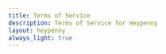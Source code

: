 ```yaml
---
title: Terms of Service
description: Terms of Service for Heypenny
layout: heypenny
always_light: true
---
```


<div
  name="termly-embed"
  data-id="669650ed-5e12-4490-ac6e-7944115db7d0"
  style="max-width: var(--content-width); margin: auto"
></div>
<script type="text/javascript">(function(d, s, id) {
  var js, tjs = d.getElementsByTagName(s)[0];
  if (d.getElementById(id)) return;
  js = d.createElement(s); js.id = id;
  js.src = "https://app.termly.io/embed-policy.min.js";
  tjs.parentNode.insertBefore(js, tjs);
}(document, 'script', 'termly-jssdk'));</script>
